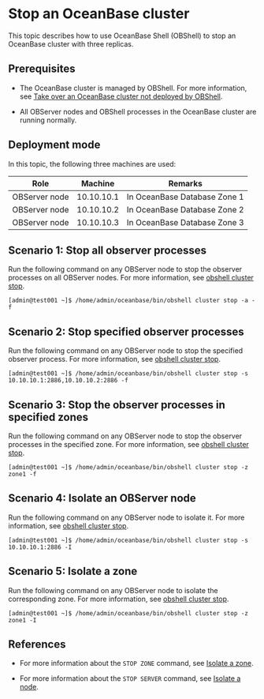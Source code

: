 # Stop an OceanBase cluster

This topic describes how to use OceanBase Shell (OBShell) to stop an OceanBase cluster with three replicas.

## Prerequisites

- The OceanBase cluster is managed by OBShell. For more information, see [Take over an OceanBase cluster not deployed by OBShell](300.take-over-non-obshell-deployed-clusters.md).

- All OBServer nodes and OBShell processes in the OceanBase cluster are running normally.

## Deployment mode

In this topic, the following three machines are used:

| Role | Machine | Remarks |
| --- | --- | --- |
| OBServer node | 10.10.10.1 | In OceanBase Database Zone 1 |
| OBServer node | 10.10.10.2 | In OceanBase Database Zone 2 |
| OBServer node | 10.10.10.3 | In OceanBase Database Zone 3 |

## Scenario 1: Stop all observer processes

Run the following command on any OBServer node to stop the observer processes on all OBServer nodes. For more information, see [obshell cluster stop](../300.obshell-clients/200.cluster-commands.md).

```shell
[admin@test001 ~]$ /home/admin/oceanbase/bin/obshell cluster stop -a -f
```

## Scenario 2: Stop specified observer processes

Run the following command on any OBServer node to stop the specified observer process. For more information, see [obshell cluster stop](../300.obshell-clients/200.cluster-commands.md).

```shell
[admin@test001 ~]$ /home/admin/oceanbase/bin/obshell cluster stop -s 10.10.10.1:2886,10.10.10.2:2886 -f
```

## Scenario 3: Stop the observer processes in specified zones

Run the following command on any OBServer node to stop the observer processes in the specified zone. For more information, see [obshell cluster stop](../300.obshell-clients/200.cluster-commands.md).

```shell
[admin@test001 ~]$ /home/admin/oceanbase/bin/obshell cluster stop -z zone1 -f
```

## Scenario 4: Isolate an OBServer node

Run the following command on any OBServer node to isolate it. For more information, see [obshell cluster stop](../300.obshell-clients/200.cluster-commands.md).

```shell
[admin@test001 ~]$ /home/admin/oceanbase/bin/obshell cluster stop -s 10.10.10.1:2886 -I
```

## Scenario 5: Isolate a zone

Run the following command on any OBServer node to isolate the corresponding zone. For more information, see [obshell cluster stop](../300.obshell-clients/200.cluster-commands.md).

```shell
[admin@test001 ~]$ /home/admin/oceanbase/bin/obshell cluster stop -z zone1 -I
```

## References

- For more information about the `STOP ZONE` command, see [Isolate a zone](../../../../../600.manage/100.cluster-management/300.common-cluster-operations/1100.isolation-a-zone.md).

- For more information about the `STOP SERVER` command, see [Isolate a node](../../../../../600.manage/100.cluster-management/300.common-cluster-operations/600.isolation-a-node.md).

